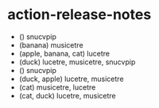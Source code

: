# action-release-notes

- () snucvpip
- (banana) musicetre
- (apple, banana, cat) lucetre
- (duck) lucetre, musicetre, snucvpip
- () snucvpip
- (duck, apple) lucetre, musicetre
- (cat) musicetre, lucetre
- (cat, duck) lucetre, musicetre
